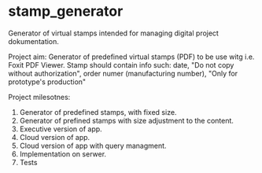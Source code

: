# stamp_generator
Generator of virtual stamps intended for managing digital project dokumentation.

Project aim:
Generator of predefined virtual stamps (PDF) to be use witg i.e. Foxit PDF Viewer. Stamp should contain info such: date, "Do not copy without authorization", order numer (manufacturing number), "Only for prototype's production"

Project milesotnes:
1) Generator of predefined stamps, with fixed size.
2) Generator of prefined stamps with size adjustment to the content.
3) Executive version of app.
4) Cloud version of app.
5) Cloud version of app with query managment.
6) Implementation on serwer.
7) Tests

